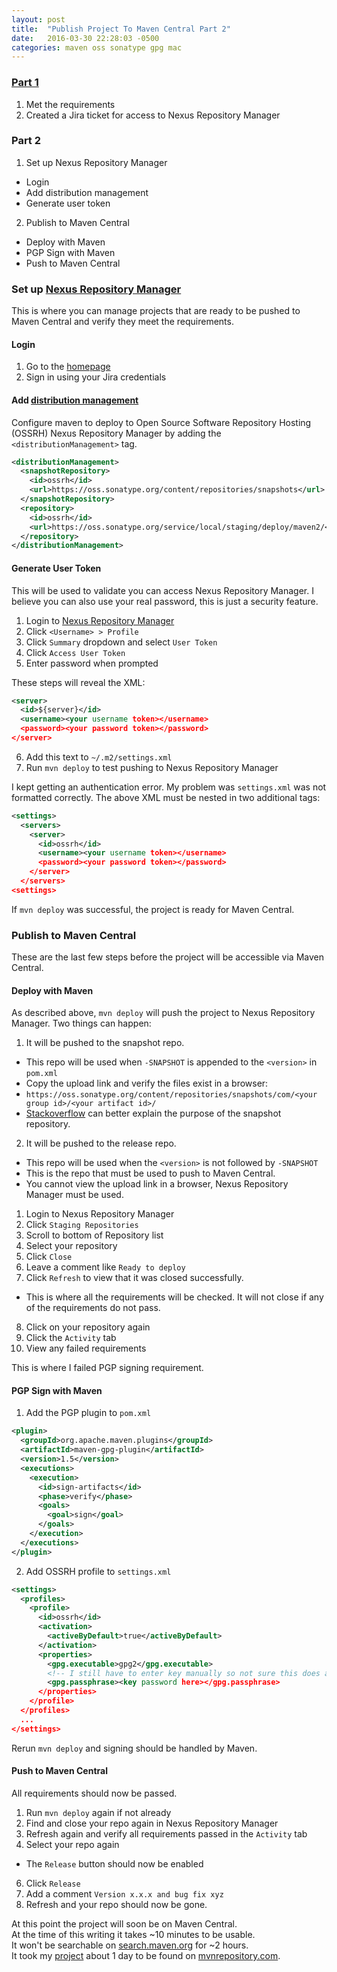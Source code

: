 ```yaml
---
layout: post
title:  "Publish Project To Maven Central Part 2"
date:   2016-03-30 22:28:03 -0500
categories: maven oss sonatype gpg mac
---
```


### [Part 1](http://ryanlevell.github.io/maven/oss/sonatype/gpg/mac/2016/03/28/upload-maven-central.html)
1. Met the requirements
2. Created a Jira ticket for access to Nexus Repository Manager

### Part 2
1. Set up Nexus Repository Manager
 * Login
 * Add distribution management
 * Generate user token
2. Publish to Maven Central
 * Deploy with Maven
 * PGP Sign with Maven
 * Push to Maven Central

### Set up [Nexus Repository Manager](https://oss.sonatype.org/)
This is where you can manage projects that are ready to be pushed to Maven Central and verify they meet the requirements.

#### Login
1. Go to the [homepage](https://oss.sonatype.org/)
2. Sign in using your Jira credentials

#### Add [distribution management](http://central.sonatype.org/pages/apache-maven.html#distribution-management-and-authentication)
Configure maven to deploy to Open Source Software Repository Hosting (OSSRH) Nexus Repository Manager by adding the ```<distributionManagement>``` tag.

```xml
<distributionManagement>
  <snapshotRepository>
    <id>ossrh</id>
    <url>https://oss.sonatype.org/content/repositories/snapshots</url>
  </snapshotRepository>
  <repository>
    <id>ossrh</id>
    <url>https://oss.sonatype.org/service/local/staging/deploy/maven2/</url>
  </repository>
</distributionManagement>
```

#### Generate User Token
This will be used to validate you can access Nexus Repository Manager. I believe you can also use your real password, this is just a security feature.

1. Login to [Nexus Repository Manager](https://oss.sonatype.org/)
2. Click ```<Username> > Profile```
3. Click ```Summary``` dropdown and select ```User Token```
4. Click ```Access User Token```
5. Enter password when prompted

These steps will reveal the XML:

```xml
<server>
  <id>${server}</id>
  <username><your username token></username>
  <password><your password token></password>
</server>
```

6. Add this text to ```~/.m2/settings.xml```
7. Run ```mvn deploy``` to test pushing to Nexus Repository Manager

I kept getting an authentication error. My problem was ```settings.xml``` was not formatted correctly. The above XML must be nested in two additional tags:

```xml
<settings>
  <servers>
    <server>
      <id>ossrh</id>
      <username><your username token></username>
      <password><your password token></password>
    </server>
  </servers>
<settings>
```

If ```mvn deploy``` was successful, the project is ready for Maven Central.

### Publish to Maven Central
These are the last few steps before the project will be accessible via Maven Central.

#### Deploy with Maven
As described above, ```mvn deploy``` will push the project to Nexus Repository Manager. Two things can happen:

1. It will be pushed to the snapshot repo.
 * This repo will be used when ```-SNAPSHOT``` is appended to the ```<version>``` in ```pom.xml```
 * Copy the upload link and verify the files exist in a browser:
 * ```https://oss.sonatype.org/content/repositories/snapshots/com/<your group id>/<your artifact id>/```
 * [Stackoverflow](http://stackoverflow.com/a/5907727/807183) can better explain the purpose of the snapshot repository.
2. It will be pushed to the release repo.
 * This repo will be used when the ```<version>``` is not followed by ```-SNAPSHOT```
 * This is the repo that must be used to push to Maven Central.
 * You cannot view the upload link in a browser, Nexus Repository Manager must be used.
 1. Login to Nexus Repository Manager
 2. Click ```Staging Repositories```
 3. Scroll to bottom of Repository list
 4. Select your repository
 5. Click ```Close```
 6. Leave a comment like ```Ready to deploy```
 7. Click ```Refresh``` to view that it was closed successfully.
 * This is where all the requirements will be checked. It will not close if any of the requirements do not pass.  
8. Click on your repository again
9. Click the ```Activity``` tab
10. View any failed requirements

This is where I failed PGP signing requirement.

#### PGP Sign with Maven
1. Add the PGP plugin to ```pom.xml```

```xml
<plugin>
  <groupId>org.apache.maven.plugins</groupId>
  <artifactId>maven-gpg-plugin</artifactId>
  <version>1.5</version>
  <executions>
    <execution>
      <id>sign-artifacts</id>
      <phase>verify</phase>
      <goals>
        <goal>sign</goal>
      </goals>
    </execution>
  </executions>
</plugin>
```

2. Add OSSRH profile to ```settings.xml```

```xml
<settings>
  <profiles>
    <profile>
      <id>ossrh</id>
      <activation>
        <activeByDefault>true</activeByDefault>
      </activation>
      <properties>
        <gpg.executable>gpg2</gpg.executable>
        <!-- I still have to enter key manually so not sure this does anything -->
        <gpg.passphrase><key password here></gpg.passphrase>
      </properties>
    </profile>
  </profiles>
  ...
</settings>
```

Rerun ```mvn deploy``` and signing should be handled by Maven.

#### Push to Maven Central
All requirements should now be passed.

1. Run ```mvn deploy``` again if not already
2. Find and close your repo again in Nexus Repository Manager
3. Refresh again and verify all requirements passed in the ```Activity``` tab
4. Select your repo again
 * The ```Release``` button should now be enabled
6. Click ```Release```
7. Add a comment ```Version x.x.x and bug fix xyz```
8. Refresh and your repo should now be gone.

At this point the project will soon be on Maven Central.  
At the time of this writing it takes ~10 minutes to be usable.  
It won't be searchable on [search.maven.org](http://search.maven.org/) for ~2 hours.  
It took my [project](http://mvnrepository.com/artifact/com.github.ryanlevell/adamant-driver) about 1 day to be found on [mvnrepository.com](http://mvnrepository.com/).
